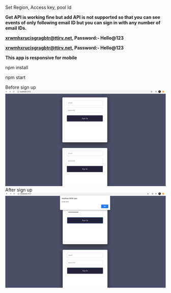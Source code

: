 Set Region, Access key, pool Id

**Get API is working fine but add API is not supported so that you can see events of only following email ID but you can sign in with any number of email IDs.**

**xrwmhxrucisgragbtr@ttirv.net, Password:- Hello@123**

**xrwmhxrucisgragbtr@ttirv.net, Password:- Hello@123**

**This app is responsive for mobile**

npm install 

npm start

Before sign up
![alt text](https://github.com/sheshantsinha/go-react-project/blob/master/public/before_signup.png)
After sign up
![alt text](https://github.com/sheshantsinha/go-react-project/blob/master/public/after_signup.png)
